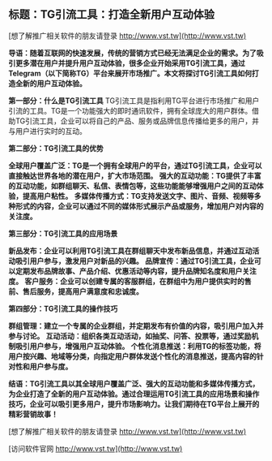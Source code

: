 ## **标题：TG引流工具：打造全新用户互动体验**

[想了解推广相关软件的朋友请登录 http://www.vst.tw](http://www.vst.tw)

**导语：随着互联网的快速发展，传统的营销方式已经无法满足企业的需求。为了吸引更多潜在用户并提升用户互动体验，很多企业开始采用TG引流工具，通过Telegram（以下简称TG）平台来展开市场推广。本文将探讨TG引流工具如何打造全新的用户互动体验。**

**第一部分：什么是TG引流工具**
TG引流工具是指利用TG平台进行市场推广和用户引流的工具。TG是一个功能强大的即时通讯软件，拥有全球庞大的用户群体。借助TG引流工具，企业可以将自己的产品、服务或品牌信息传播给更多的用户，并与用户进行实时的互动。

**第二部分：TG引流工具的优势**

**全球用户覆盖广泛：TG是一个拥有全球用户的平台，通过TG引流工具，企业可以直接触达世界各地的潜在用户，扩大市场范围。**
**强大的互动功能：TG提供了丰富的互动功能，如群组聊天、私信、表情包等，这些功能能够增强用户之间的互动体验，提高用户粘性。**
**多媒体传播方式：TG支持发送文字、图片、音频、视频等多种形式的内容，企业可以通过不同的媒体形式展示产品或服务，增加用户对内容的关注度。**

**第三部分：TG引流工具的应用场景**

**新品发布：企业可以利用TG引流工具在群组聊天中发布新品信息，并通过互动活动吸引用户参与，激发用户对新品的兴趣。**
**品牌宣传：通过TG引流工具，企业可以定期发布品牌故事、产品介绍、优惠活动等内容，提升品牌知名度和用户关注度。**
**客户服务：企业可以创建专属的客服群组，在群组中为用户提供实时的售前、售后服务，提高用户满意度和忠诚度。**

**第四部分：TG引流工具的操作技巧**

**群组管理：建立一个专属的企业群组，并定期发布有价值的内容，吸引用户加入并参与讨论。**
**互动活动：组织各类互动活动，如抽奖、问答、投票等，通过奖励机制吸引用户参与，增强用户互动体验。**
**个性化消息推送：利用TG的标签功能，将用户按兴趣、地域等分类，向指定用户群体发送个性化的消息推送，提高内容的针对性和用户参与度。**

**结语：TG引流工具以其全球用户覆盖广泛、强大的互动功能和多媒体传播方式，为企业打造了全新的用户互动体验。通过合理运用TG引流工具的应用场景和操作技巧，企业可以吸引更多用户，提升市场影响力。让我们期待在TG平台上展开的精彩营销故事！**

[想了解推广相关软件的朋友请登录 http://www.vst.tw](http://www.vst.tw)


[访问软件官网 http://www.vst.tw](http://www.vst.tw)
